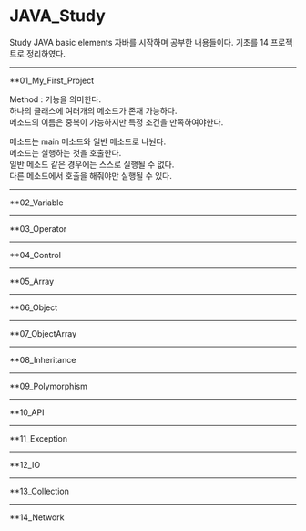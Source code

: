 # JAVA_Study
Study JAVA basic elements
자바를 시작하며 공부한 내용들이다. 기초를 14 프로젝트로 정리하였다.


<hr>
**01_My_First_Project

Method : 기능을 의미한다.<br>
하나의 클래스에 여러개의 메소드가 존재 가능하다.<br>
메소드의 이름은 중복이 가능하지만 특정 조건을 만족하여야한다.<br>

메소드는 main 메소드와 일반 메소드로 나눤다.<br>
메소드는 실행하는 것을 호출한다. <br>
일반 메소드 같은 경우에는 스스로 실행될 수 없다.<br>
다른 메소드에서 호출을 해줘야만 실행될 수 있다.<br>

<hr>
**02_Variable


<hr>
**03_Operator

<hr>
**04_Control

<hr>
**05_Array


<hr>
**06_Object

<hr>
**07_ObjectArray

<hr>
**08_Inheritance

<hr>
**09_Polymorphism

<hr>
**10_API

<hr>
**11_Exception

<hr>
**12_IO

<hr>
**13_Collection

<hr>
**14_Network
